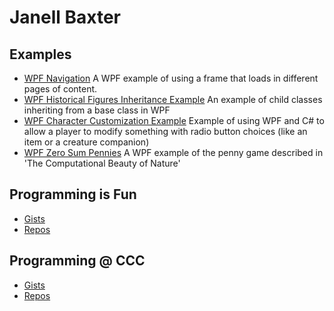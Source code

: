 # Janell Baxter
## Examples
* [WPF Navigation](https://github.com/janellbaxter/WPF-Navigation) A WPF example of using a frame that loads in different pages of content.
* [WPF Historical Figures Inheritance Example](https://github.com/janellbaxter/HistoricalFigures-InheritanceExample) An example of child classes inheriting from a base class in WPF
* [WPF Character Customization Example](https://github.com/janellbaxter/WPF-CharacterCustomizationExample) Example of using WPF and C# to allow a player to modify something with radio button choices (like an item or a creature companion)
* [WPF Zero Sum Pennies](https://github.com/janellbaxter/zero-sum-pennies) A WPF example of the penny game described in 'The Computational Beauty of Nature'

## Programming is Fun

* [Gists](https://gist.github.com/janellbaxter)
* [Repos](https://github.com/programming-is-fun)

## Programming @ CCC 
* [Gists](https://gist.github.com/janell-baxter)
* [Repos](https://github.com/ProgrammingCCC)
